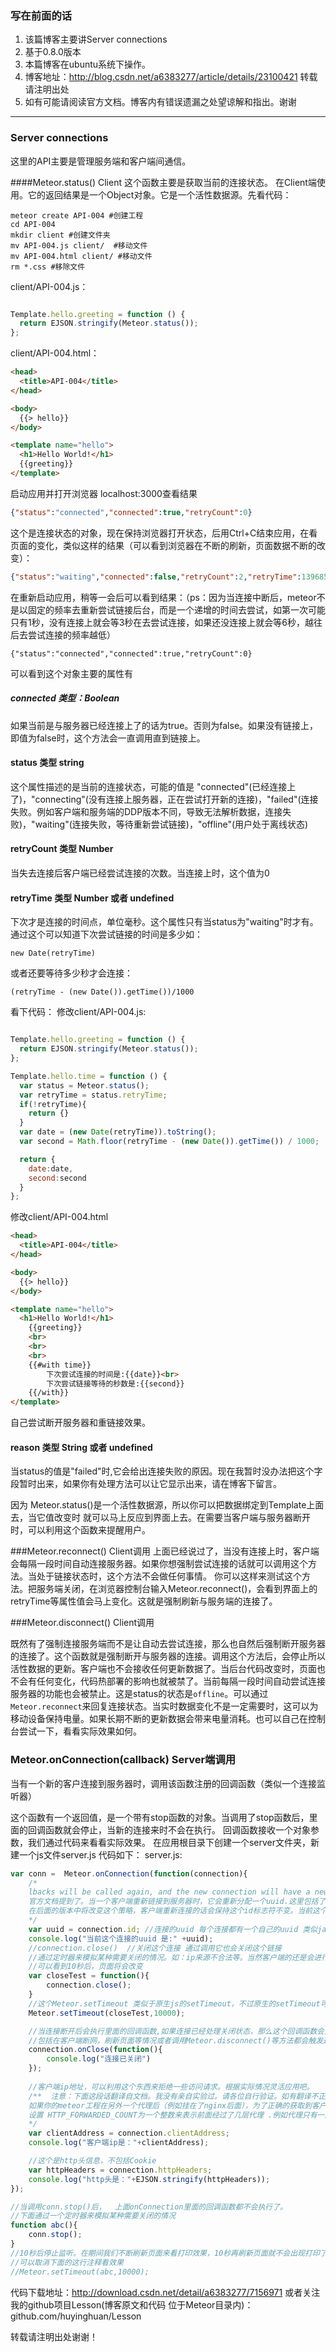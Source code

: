 ### 写在前面的话 
 1. 该篇博客主要讲Server connections
 2. 基于0.8.0版本
 3. 本篇博客在ubuntu系统下操作。
 4. 博客地址：http://blog.csdn.net/a6383277/article/details/23100421 转载请注明出处
 5. 如有可能请阅读官方文档。博客内有错误遗漏之处望谅解和指出。谢谢
 
---

### Server connections

这里的API主要是管理服务端和客户端间通信。

####Meteor.status()    Client
这个函数主要是获取当前的连接状态。 在Client端使用。它的返回结果是一个Object对象。它是一个活性数据源。先看代码：
```shell
meteor create API-004 #创建工程
cd API-004 
mkdir client #创建文件夹
mv API-004.js client/  #移动文件
mv API-004.html client/ #移动文件
rm *.css #移除文件
```
client/API-004.js：
```javascript

Template.hello.greeting = function () {
  return EJSON.stringify(Meteor.status());
};
```
client/API-004.html：
```html
<head>
  <title>API-004</title>
</head>

<body>
  {{> hello}}
</body>

<template name="hello">
  <h1>Hello World!</h1>
  {{greeting}}
</template>

```
启动应用并打开浏览器 localhost:3000查看结果
```json
{"status":"connected","connected":true,"retryCount":0}
```
这个是连接状态的对象，现在保持浏览器打开状态，后用Ctrl+C结束应用，在看页面的变化，类似这样的结果（可以看到浏览器在不断的刷新，页面数据不断的改变）：
```json
{"status":"waiting","connected":false,"retryCount":2,"retryTime":1396850850849.2966}
```
在重新启动应用，稍等一会后可以看到结果：（ps：因为当连接中断后，meteor不是以固定的频率去重新尝试链接后台，而是一个递增的时间去尝试，如第一次可能只有1秒，没有连接上就会等3秒在去尝试连接，如果还没连接上就会等6秒，越往后去尝试连接的频率越低）
```
{"status":"connected","connected":true,"retryCount":0}
```

可以看到这个对象主要的属性有
##### connected  类型：Boolean
如果当前是与服务器已经连接上了的话为true。否则为false。如果没有链接上，即值为false时，这个方法会一直调用直到链接上。

#### status   类型 string
这个属性描述的是当前的连接状态，可能的值是 "connected"(已经连接上了)，"connecting"(没有连接上服务器，正在尝试打开新的连接)，"failed"(连接失败。例如客户端和服务端的DDP版本不同，导致无法解析数据，连接失败)，"waiting"(连接失败，等待重新尝试链接)，"offline"(用户处于离线状态)

#### retryCount 类型 Number
当失去连接后客户端已经尝试连接的次数。当连接上时，这个值为0

#### retryTime 类型  Number 或者 undefined
下次才是连接的时间点，单位毫秒。这个属性只有当status为"waiting"时才有。通过这个可以知道下次尝试链接的时间是多少如：
```
new Date(retryTime)
```
或者还要等待多少秒才会连接：
```
(retryTime - (new Date()).getTime())/1000
```
看下代码：
修改client/API-004.js:
```javascript

Template.hello.greeting = function () {
  return EJSON.stringify(Meteor.status());
};

Template.hello.time = function () {
  var status = Meteor.status();
  var retryTime = status.retryTime;
  if(!retryTime){
  	return {}
  }
  var date = (new Date(retryTime)).toString();
  var second = Math.floor(retryTime - (new Date()).getTime()) / 1000;

  return {
	date:date,
	second:second
  }
};
```
修改client/API-004.html
```html
<head>
  <title>API-004</title>
</head>

<body>
  {{> hello}}
</body>

<template name="hello">
  <h1>Hello World!</h1>
  	{{greeting}}
  	<br>
  	<br>
  	<br>
	{{#with time}}
		下次尝试连接的时间是:{{date}}<br>
		下次尝试链接等待的秒数是:{{second}}
	{{/with}}
</template>
```
自己尝试断开服务器和重链接效果。
#### reason 类型  String 或者 undefined
当status的值是"failed"时,它会给出连接失败的原因。现在我暂时没办法把这个字段暂时出来，如果你有处理方法可以让它显示出来，请在博客下留言。

因为 Meteor.status()是一个活性数据源，所以你可以把数据绑定到Template上面去，当它值改变时 就可以马上反应到界面上去。在需要当客户端与服务器断开时，可以利用这个函数来提醒用户。

###Meteor.reconnect()   Client调用
上面已经说过了，当没有连接上时，客户端会每隔一段时间自动连接服务器。如果你想强制尝试连接的话就可以调用这个方法。当处于链接状态时，这个方法不会做任何事情。
你可以这样来测试这个方法。把服务端关闭，在浏览器控制台输入Meteor.reconnect()，会看到界面上的retryTime等属性值会马上变化。这就是强制刷新与服务端的连接了。

###Meteor.disconnect()  Client调用

既然有了强制连接服务端而不是让自动去尝试连接，那么也自然后强制断开服务器的连接了。这个函数就是强制断开与服务器的连接。调用这个方法后，会停止所以活性数据的更新。客户端也不会接收任何更新数据了。当后台代码改变时，页面也不会有任何变化，代码热部署的影响也就被禁了。当前每隔一段时间自动尝试连接服务器的功能也会被禁止。这是status的状态是```offline```。可以通过```Meteor.reconnect```来回复连接状态。当实时数据变化不是一定需要时，这可以为移动设备保持电量。如果长期不断的更新数据会带来电量消耗。也可以自己在控制台尝试一下，看看实际效果如何。


### Meteor.onConnection(callback)  Server端调用
当有一个新的客户连接到服务器时，调用该函数注册的回调函数（类似一个连接监听器）

这个函数有一个返回值，是一个带有stop函数的对象。当调用了stop函数后，里面的回调函数就会停止，当新的连接来时不会在执行。
回调函数接收一个对象参数，我们通过代码来看看实际效果。
在应用根目录下创建一个server文件夹，新建一个js文件server.js
代码如下：
server.js:
```javascript
var conn =  Meteor.onConnection(function(connection){
	/*
	lbacks will be called again, and the new connection will have a new connection id.
	官方文档提到了。当一个客户端重新链接到服务器时，它会重新分配一个uuid.这里包括了断线重连，页面刷新等。
	在后面的版本中将改变这个策略，客户端重新连接的话会保持这个id标志符不变。当前这个回调函数也不会在执行。只有当是一个全新的连接时，才会执行它。
	*/
	var uuid = connection.id; //连接的uuid 每个连接都有一个自己的uuid 类似java里面的sid.
	console.log("当前这个连接的uuid 是:" +uuid);
	//connection.close()  //关闭这个连接 通过调用它也会关闭这个链接
	//通过定时器来模拟某种需要关闭的情况。如：ip来源不合法等。当然客户端的还是会进行尝试连接到此。
	//可以看到10秒后，页面将会改变
	var closeTest = function(){
		connection.close();
	}
	//这个Meteor.setTimeout 类似于原生js的setTimeout，不过原生的setTimeout可能会出现预料之外的结果,因此推荐Meteor封装后的。
	Meteor.setTimeout(closeTest,10000);

	//当连接断开后会执行里面的回调函数,如果连接已经处理关闭状态，那么这个回调函数会立即执行。
	//包括在客户端断网，刷新页面等情况或者调用Meteor.disconnect()等方法都会触发这个回调函数函数。
	connection.onClose(function(){
		console.log("连接已关闭")
	});
	
	//客户端ip地址，可以利用这个东西来拒绝一些访问请求。根据实际情况灵活应用吧。
	/**  注意：下面这段话翻译自文档。我没有亲自实验过。请各位自行验证。如有翻译不正确的地方，可以在我博客下方留言，我会改正。
	如果你的meteor工程在另外一个代理后（例如挂在了nginx后面），为了正确的获取到客户端的ip地址 你需要设置环境变量HTTP_FORWARDED_COUNT 
	设置 HTTP_FORWARDED_COUNT为一个整数来表示前面经过了几层代理 .例如代理只有一层时，你应该设置它的值为1.
	*/
	var clientAddress = connection.clientAddress;
	console.log("客户端ip是："+clientAddress);

	//这个是http头信息，不包括Cookie
	var httpHeaders = connection.httpHeaders;
	console.log("http头是："+EJSON.stringify(httpHeaders));
});

//当调用conn.stop()后，  上面onConnection里面的回调函数都不会执行了。
//下面通过一个定时器来模拟某种需要关闭的情况
function abc(){
	conn.stop();
}
//10秒后停止监听。在期间我们不断刷新页面来看打印效果，10秒再刷新页面就不会出现打印了。
//可以取消下面的这行注释看效果
//Meteor.setTimeout(abc,10000);
```

代码下载地址：http://download.csdn.net/detail/a6383277/7156971
或者关注我的github项目Lesson(博客原文和代码 位于Meteor目录内)：
github.com/huyinghuan/Lesson

转载请注明出处谢谢！